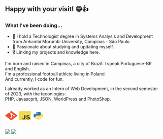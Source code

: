 ## Happy with your visit! 😁👍
### What I've been doing...

- 🔭 I hold a Technologist degree in Systems Analysis and Development from Anhambi Morumbi University, Campinas - São Paulo.
- 📖 Passionate about studying and updating myself.
- 🎖️ Linking my projects and knowledge here.

I'm born and raised in Campinas, a city of Brazil. I speak Portuguese-BR and English.</br>
I'm a professional football athlete living in Poland.</br>
And currently, I code for fun.<br>

I already worked as an Intern of Web Development, in the second semester of 2023, with the teconlogies:</br>
PHP, Javascprit, JSON, WorldPress and PhotoShop.</br>

<div style="display: inline_block"><br>
  <img align="center" alt="Git" height="30" width="40" src="https://github.com/devicons/devicon/blob/master/icons/git/git-original.svg">
  
  <img align="center" alt="JavaScript" height="30" width="40" src="https://github.com/devicons/devicon/blob/master/icons/javascript/javascript-original.svg">

  <img align="center" alt="Python" height="30" width="40" src="https://github.com/devicons/devicon/blob/master/icons/python/python-original.svg">
  
</div>

##

<div>

  <a href = "https://www.hackerrank.com/profile/lohan_costa11"><img src="https://img.shields.io/badge/-Hackerrank-%23333?style=for-the-badge&logo=hackerrank&logoColor=green" target="_blank"></a>
  <a href = "https://www.linkedin.com/in/lohan-carvalho/" target="_blank"><img src="https://img.shields.io/badge/-LinkedIn-%230077B5?style=for-the-badge&logo=linkedin&logoColor=white" target="_blank"></a>

</div>
